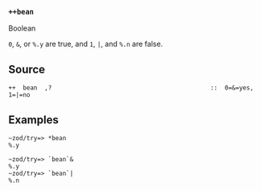 ### `++bean`

Boolean

`0`, `&`, or `%.y` are true, and `1`, `|`, and `%.n` are false.

Source
------

    ++  bean  ,?                                            ::  0=&=yes, 1=|=no

Examples
--------

    ~zod/try=> *bean
    %.y

    ~zod/try=> `bean`&
    %.y
    ~zod/try=> `bean`|
    %.n


